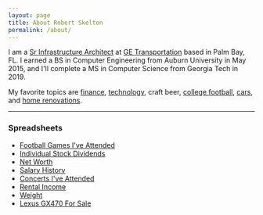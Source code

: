 ```yaml
---
layout: page
title: About Robert Skelton
permalink: /about/
---
```


I am a [Sr Infrastructure Architect](https://www.linkedin.com/in/robertjskelton/) at [GE Transportation](https://www.getransportation.com) based in Palm Bay, FL. I earned a BS in Computer Engineering from Auburn University in May 2015, and I'll complete a MS in Computer Science from Georgia Tech in  2019.  

My favorite topics are [finance](https://rskelton.com/category/finance/), [technology](https://rskelton.com/category/tech/), craft beer, [college football](https://rskelton.com/football), [cars](https://rskelton.com/category/cars/), and [home renovations](https://rskelton.com/category/renovations/).

----
### Spreadsheets
* [Football Games I've Attended](https://rskelton.com/football)
* [Individual Stock Dividends](https://rskelton.com/dividends)
* [Net Worth](https://rskelton.com/nw)
* [Salary History](https://rskelton.com/salary-history)
* [Concerts I've Attended](https://rskelton.com/concerts)
* [Rental Income](https://rskelton.com/rent)
* [Weight](https://rskelton.com/weight)
* [Lexus GX470 For Sale](https://rskelton.com/gx470)
